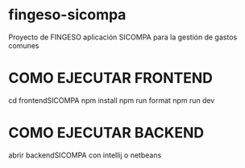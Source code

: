 # fingeso-sicompa
Proyecto de FINGESO aplicación SICOMPA para la gestión de gastos comunes


# COMO EJECUTAR FRONTEND

cd frontendSICOMPA
npm install
npm run format
npm run dev

# COMO EJECUTAR BACKEND

abrir backendSICOMPA con intellij o netbeans
